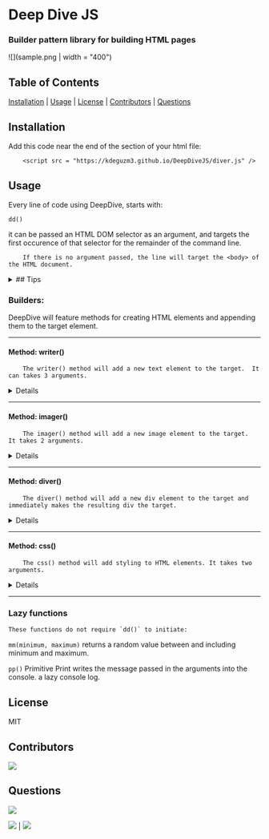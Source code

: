 # Deep Dive JS

### Builder pattern library for building HTML pages
![](sample.png | width = "400")

## Table of Contents

[Installation](#Installation) | [Usage](#Usage) | [License](#License) | [Contributors](#Contributors) | [Questions](#Questions)

## Installation

Add this code near the end of the <body> section of your html file:

        <script src = "https://kdeguzm3.github.io/DeepDiveJS/diver.js" />

## Usage

Every line of code using DeepDive, starts with:

```dd()```

it can be passed an HTML DOM selector as an argument, and targets the first occurence of that selector for the remainder of the command line.

        If there is no argument passed, the line will target the <body> of the HTML document.

<details>

<summary>## Tips</summary>

        after the dd() call, DeepDiveJS's methods can be chained in the same line:

``` dd().writer().imager().diver(); ```

        but this can look messy, specially with multiple arguments.

        Recommendation is to place the next method in a new line:

```
dd()
    .writer("This is a message", "h1", "#id .class .anotherClass)
    .diver("#id")
    .imager("imageSourceURL", "#id");
```
</details>

### Builders:

DeepDive will feature methods for creating HTML elements and appending them to the target element.

- - - - 

#### Method: writer()

        The writer() method will add a new text element to the target.  It can takes 3 arguments.

<details>

* Text Content: The first argument passed into writer() will be the text content of the resulting new element

* Element Type: The second argument dictates the type of text element to be created (h1 h2 h3 p etc). If no second argument is passed, a "p" element is created.

* DOM selectors: The third argument will be a list of selectors to be assigned to the new element, separated by whitespace.

example:

```dd().writer("Text string goes here", "h1", "#id, .class1 .class2 .class3");```
</details>

- - - - 

#### Method: imager()

        The imager() method will add a new image element to the target.  It takes 2 arguments.
<details>

* Image source: The url or relative path of the image file.

* DOM selectors: The second argument will be a list of selectors to be assigned to the new element, separated by whitespace.

example:

```dd().imager("http://image source", "#id .class .anotherClass");```
</details>

- - - -

#### Method: diver()

        The diver() method will add a new div element to the target and immediately makes the resulting div the target.
<details>

* DOM selectors: This argument will be a list of selectors to be assigned to the new element, separated by whitespace.

example:

```dd().diver("#id .class .newClass);```
</details>

- - - - 

#### Method: css()

        The css() method will add styling to HTML elements. It takes two arguments.
<details>

* CSS styling: This string should contain the same key value pairs as they are written in CSS syntax

* CSS Selector: You can type selectors as they would appear in CSS syntax.  If no syntax is declared, it will target the most recent element ID declared in the chain.  If no element ID was declared in the current chain, the target is the `<body>` element

example:

```dd().css("color: red; position: relative;", ".class, #id, div id");```
</details>

- - - -

### Lazy functions

    These functions do not require `dd()` to initiate:

 `mm(minimum, maximum)` returns a random value between and including minimum and maximum.

 `pp()` Primitive Print writes the message passed in the arguments into the console.  a lazy console log.


## License

MIT

 ## Contributors

[![](https://img.shields.io/badge/github-kdeguzm3-brightgreen?style=plastic)](https://www.github.com/kdeguzm3)


## Questions

![](https://avatars3.githubusercontent.com/u/58832810?v=4&s=200)

[![](https://img.shields.io/badge/gitHub-kdeguzm3-blue?style=plastic)](https://www.github.com/kdeguzm3) | 
[![](https://img.shields.io/badge/email-kaydeekhing@gmail.com-purple?style=plastic)](mailto:kaydeekhing@gmail.com)
